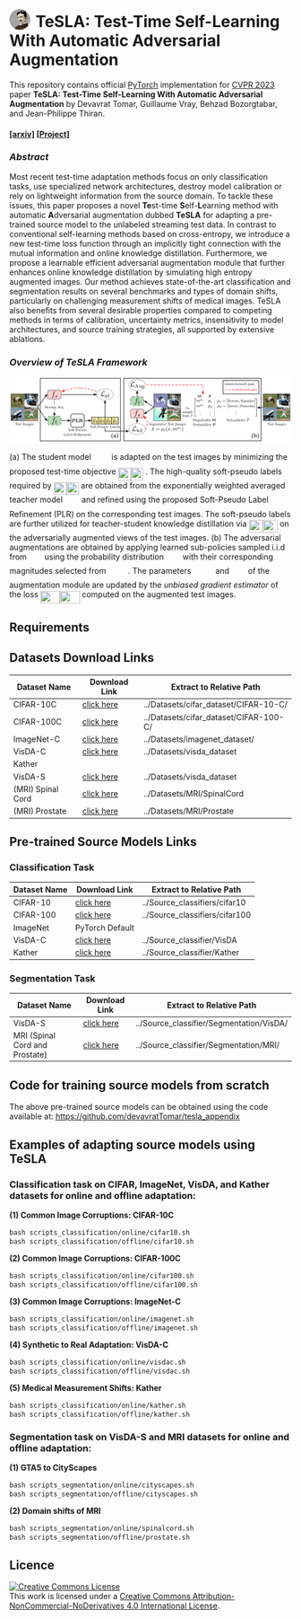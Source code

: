 # <img src="website/tesla.gif" width="40" height="40" style="vertical-align: bottom"/> <b>TeSLA: Test-Time Self-Learning With Automatic Adversarial Augmentation</b>

This repository contains official [PyTorch](https://pytorch.org/) implementation for [CVPR 2023](https://cvpr2023.thecvf.com/) paper **TeSLA: Test-Time Self-Learning With Automatic Adversarial Augmentation** by Devavrat Tomar, Guillaume Vray, Behzad Bozorgtabar, and Jean-Philippe Thiran.

#### [[arxiv]](https://arxiv.org/abs/xxxxxx) [[Project]](https://behzadbozorgtabar.com/TeSLA.html)

### *Abstract*
Most recent test-time adaptation methods focus on only classification tasks, use specialized network architectures, destroy model calibration or rely on lightweight information from the source domain. To tackle these issues, this paper proposes a novel **Te**st-time **S**elf-**L**earning method with automatic **A**dversarial augmentation dubbed **TeSLA** for adapting a pre-trained source model to the unlabeled streaming test data. In contrast to conventional self-learning methods based on cross-entropy, we introduce a new test-time loss function through an implicitly tight connection with the mutual information and online knowledge distillation. Furthermore, we propose a learnable efficient adversarial augmentation module that further enhances online knowledge distillation by simulating high entropy augmented images. Our method achieves state-of-the-art classification and segmentation results on several benchmarks and types of domain shifts, particularly on challenging measurement shifts of medical images. TeSLA also benefits from several desirable properties compared to competing methods in terms of calibration, uncertainty metrics, insensitivity to model architectures, and source training strategies, all supported by extensive ablations.

### *Overview of TeSLA Framework*
<img src="website/tesla_overview.svg">


(a) The student model <img src="website/svgs/deb18c89b908abf80bef809cbdcbae2d.svg#gh-light-mode-only" align=middle width=14.252356799999989pt height=22.831056599999986pt/><img src="website/svgs_dark/deb18c89b908abf80bef809cbdcbae2d.svg#gh-dark-mode-only" align=middle width=14.252356799999989pt height=22.831056599999986pt/> is adapted on the test images by minimizing the proposed test-time objective <img src="website/svgs/a8c95121d37068acdbc35e9975f50c86.svg#gh-light-mode-only" align=middle width=22.31974139999999pt height=22.465723500000017pt/><img src="website/svgs_dark/a8c95121d37068acdbc35e9975f50c86.svg#gh-dark-mode-only" align=middle width=22.31974139999999pt height=22.465723500000017pt/>  . The high-quality soft-pseudo labels required by <img src="website/svgs/a8c95121d37068acdbc35e9975f50c86.svg#gh-light-mode-only" align=middle width=22.31974139999999pt height=22.465723500000017pt/><img src="website/svgs_dark/a8c95121d37068acdbc35e9975f50c86.svg#gh-dark-mode-only" align=middle width=22.31974139999999pt height=22.465723500000017pt/> are obtained from the exponentially weighted averaged teacher model <img src="website/svgs/5c7704963fa9ece758ae7def4b308098.svg#gh-light-mode-only" align=middle width=13.01377934999999pt height=22.831056599999986pt/><img src="website/svgs_dark/5c7704963fa9ece758ae7def4b308098.svg#gh-dark-mode-only" align=middle width=13.01377934999999pt height=22.831056599999986pt/> and refined using the proposed Soft-Pseudo Label Refinement (PLR) on the corresponding test images. The soft-pseudo labels are further utilized for teacher-student knowledge distillation via <img src="website/svgs/9ca5d7ed36b5da46a0cde6b76ae0a92a.svg#gh-light-mode-only" align=middle width=25.50469679999999pt height=22.465723500000017pt/><img src="website/svgs_dark/9ca5d7ed36b5da46a0cde6b76ae0a92a.svg#gh-dark-mode-only" align=middle width=25.50469679999999pt height=22.465723500000017pt/> on the adversarially augmented views of the test images. (b) The adversarial augmentations are obtained by applying learned sub-policies sampled i.i.d from <img src="website/svgs/865a2c771b7419b8742c1a4a04cc5584.svg#gh-light-mode-only" align=middle width=10.045686749999991pt height=22.648391699999998pt/> <img src="website/svgs_dark/865a2c771b7419b8742c1a4a04cc5584.svg#gh-dark-mode-only" align=middle width=10.045686749999991pt height=22.648391699999998pt/> using the probability distribution <img src="website/svgs/df5a289587a2f0247a5b97c1e8ac58ca.svg#gh-light-mode-only" align=middle width=12.83677559999999pt height=22.465723500000017pt/><img src="website/svgs_dark/df5a289587a2f0247a5b97c1e8ac58ca.svg#gh-dark-mode-only" align=middle width=12.83677559999999pt height=22.465723500000017pt/>  with their corresponding magnitudes selected from <img src="website/svgs/fb97d38bcc19230b0acd442e17db879c.svg#gh-light-mode-only" align=middle width=17.73973739999999pt height=22.465723500000017pt/><img src="website/svgs_dark/fb97d38bcc19230b0acd442e17db879c.svg#gh-dark-mode-only" align=middle width=17.73973739999999pt height=22.465723500000017pt/>. The parameters <img src="website/svgs/fb97d38bcc19230b0acd442e17db879c.svg#gh-light-mode-only" align=middle width=17.73973739999999pt height=22.465723500000017pt/><img src="website/svgs_dark/fb97d38bcc19230b0acd442e17db879c.svg#gh-dark-mode-only" align=middle width=17.73973739999999pt height=22.465723500000017pt/> and <img src="website/svgs/df5a289587a2f0247a5b97c1e8ac58ca.svg#gh-light-mode-only" align=middle width=12.83677559999999pt height=22.465723500000017pt/><img src="website/svgs_dark/df5a289587a2f0247a5b97c1e8ac58ca.svg#gh-dark-mode-only" align=middle width=12.83677559999999pt height=22.465723500000017pt/> of the augmentation module are updated by the *unbiased gradient estimator* of the loss <img src="website/svgs/10b6ebc26c060d3fcbcc764955f8476f.svg#gh-light-mode-only" align=middle width=35.03099654999999pt height=22.465723500000017pt/><img src="website/svgs_dark/10b6ebc26c060d3fcbcc764955f8476f.svg#gh-dark-mode-only" align=middle width=35.03099654999999pt height=22.465723500000017pt/> computed on the augmented test images.


## **Requirements**

## **Datasets Download Links**
| Dataset Name      	| Download Link                                                                                      	| Extract to Relative Path               	|
|-------------------	|----------------------------------------------------------------------------------------------------	|----------------------------------------	|
| CIFAR-10C         	| [click here](https://zenodo.org/record/2535967 )                                                   	| ../Datasets/cifar_dataset/CIFAR-10-C/  	|
| CIFAR-100C        	| [click here](https://zenodo.org/record/3555552)                                                    	| ../Datasets/cifar_dataset/CIFAR-100-C/ 	|
| ImageNet-C        	| [click here](https://zenodo.org/record/2536630)                                                    	| ../Datasets/imagenet_dataset/          	|
| VisDA-C           	| [click here](https://github.com/VisionLearningGroup/taskcv-2017-public/tree/master/classification) 	| ../Datasets/visda_dataset              	|
| Kather            	|                                                                                                    	|                                        	|
| VisDA-S           	| [click here](https://github.com/VisionLearningGroup/taskcv-2017-public/tree/master/segmentation)   	| ../Datasets/visda_dataset              	|
| (MRI) Spinal Cord 	| [click here](http://niftyweb.cs.ucl.ac.uk/program.php?p=CHALLENGE)                                 	| ../Datasets/MRI/SpinalCord             	|
| (MRI) Prostate    	| [click here](https://liuquande.github.io/SAML/)                                                    	| ../Datasets/MRI/Prostate               	|

## **Pre-trained Source Models Links**
### **Classification Task**
| Dataset Name 	| Download Link                                                                                         	| Extract to Relative Path       	|
|--------------	|-------------------------------------------------------------------------------------------------------	|--------------------------------	|
| CIFAR-10     	| [click here](https://drive.google.com/drive/folders/1bwf3qnaquRcfnoTfxKDwikVd_LnCitAm?usp=sharing)    	| ../Source_classifiers/cifar10  	|
| CIFAR-100    	| [click here](https://drive.google.com/drive/folders/1bnnkYORAwrjWI0jNhfVm_w0MvZH_DwJC?usp=share_link) 	| ../Source_classifiers/cifar100 	|
| ImageNet     	| PyTorch Default                                                               	|                                	|
| VisDA-C      	| [click here](https://drive.google.com/drive/folders/18PFWydp5nIA2lZ_zZ5FxskwlfHS_1eHV?usp=share_link) 	| ../Source_classifier/VisDA     	|
| Kather       	| [click here](https://drive.google.com/drive/folders/1uCDSqv-fgBsWNDZUUtshe-JG_0bs3wEQ?usp=share_link) 	| ../Source_classifier/Kather    	|

### **Segmentation Task**

| Dataset Name                   	| Download Link                                                                                         	| Extract to Relative Path                 	|
|--------------------------------	|-------------------------------------------------------------------------------------------------------	|------------------------------------------	|
| VisDA-S                        	| [click here](https://drive.google.com/drive/folders/1kxRHDKxB90PwqTcYUpMHNR1IG5DZBy8K?usp=share_link) 	| ../Source_classifier/Segmentation/VisDA/ 	|
| MRI (Spinal Cord and Prostate) 	| [click here](https://drive.google.com/drive/folders/1cV5Y2TRKUSJiUZqzFZCRqpQzxF__H1NF?usp=share_link) 	| ../Source_classifier/Segmentation/MRI/   	|

## **Code for training source models from scratch**

The above pre-trained source models can be obtained using the code available at: https://github.com/devavratTomar/tesla_appendix

## **Examples of adapting source models using TeSLA**
### Classification task on CIFAR, ImageNet, VisDA, and Kather datasets for online and offline adaptation:
**(1) Common Image Corruptions: CIFAR-10C**
```
bash scripts_classification/online/cifar10.sh
bash scripts_classification/offline/cifar10.sh
```

**(2) Common Image Corruptions: CIFAR-100C**
```
bash scripts_classification/online/cifar100.sh
bash scripts_classification/offline/cifar100.sh
```
**(3) Common Image Corruptions: ImageNet-C**
```
bash scripts_classification/online/imagenet.sh
bash scripts_classification/offline/imagenet.sh
```
**(4) Synthetic to Real Adaptation: VisDA-C**
```
bash scripts_classification/online/visdac.sh
bash scripts_classification/offline/visdac.sh
```
**(5) Medical Measurement Shifts: Kather**
```
bash scripts_classification/online/kather.sh
bash scripts_classification/offline/kather.sh
```
### Segmentation task on VisDA-S and MRI datasets for online and offline adaptation:
**(1) GTA5 to CityScapes**
```
bash scripts_segmentation/online/cityscapes.sh
bash scripts_segmentation/offline/cityscapes.sh
```
**(2) Domain shifts of MRI**
```
bash scripts_segmentation/online/spinalcord.sh
bash scripts_segmentation/offline/prostate.sh
```
## **Licence**
<a rel="license" href="http://creativecommons.org/licenses/by-nc-nd/4.0/"><img alt="Creative Commons License" style="border-width:0" src="https://i.creativecommons.org/l/by-nc-nd/4.0/88x31.png" /></a><br />This work is licensed under a <a rel="license" href="http://creativecommons.org/licenses/by-nc-nd/4.0/">Creative Commons Attribution-NonCommercial-NoDerivatives 4.0 International License</a>.